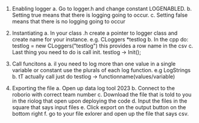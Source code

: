 1. Enabling logger
 a. Go to logger.h and change constant LOGENABLED. 
 b. Setting true means that there is logging going to occur.
 c. Setting false means that there is no logging going to occur

2. Instantiating
 a. In your class .h create a pointer to logger class and create name for your instance. e.g. CLoggers *testlog
 b. In the cpp do: testlog = new CLoggers("testlog") this provides a row name in the csv
 c. Last thing you need to do is call init. testlog -> Init();

3. Call funcitons
 a. iI you need to log more than one value in a single variable or constant use the plurals of each log function. e.g LogStrings
 b. tT actually call just do testlog -> functionname(values/variable)

4. Exporting the file
 a. Open up data log tool 2023
 b. Connect to the roborio with correct team number
 c. Download the file that is told to you in the riolog that open upon deploying the code
 d. Input the files in the square that says input files
 e. Click export on the output button on the bottom right
 f. go to your file exlorer and open up the file that says csv.